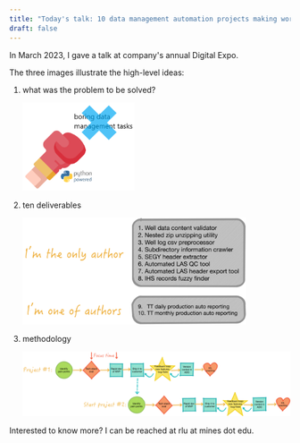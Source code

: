 ```yaml
---
title: "Today's talk: 10 data management automation projects making work faster, safer and stronger"
draft: false
---
```


In March 2023, I gave a talk at company's annual Digital Expo.

The three images illustrate the high-level ideas:

1. what was the problem to be solved?

   <img alt="pain point" src="img/automation.png" title="pain point" width="200"/>
   
2. ten deliverables

   <img alt="deliverables" src="img/deliverables.png" title="deliverables" width="400"/>
   
3. methodology

   <img alt="methodology_flow" src="img/methodology_flow.png" title="methodology_flow" width="500"/>

Interested to know more? I can be reached at rlu at mines dot edu.